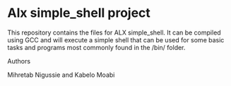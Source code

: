 # Alx simple_shell project

This repository contains the files for ALX simple_shell. It can be compiled using GCC and will execute a simple shell that can be used for some basic tasks and programs most commonly found in the /bin/ folder.

Authors

Mihretab Nigussie and Kabelo Moabi

